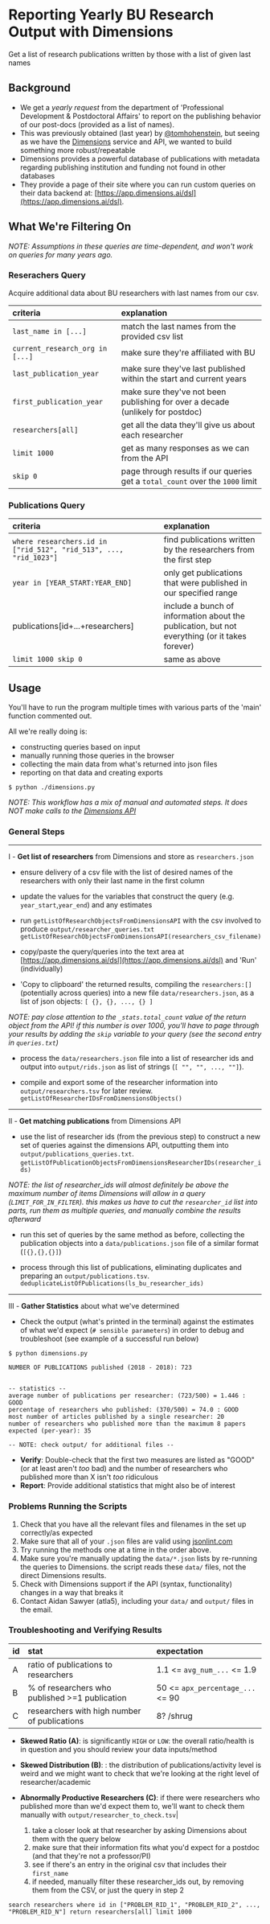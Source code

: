 # Reporting Yearly BU Research Output with Dimensions

Get a list of research publications written by those with a list of given last names

## Background

- We get a _yearly request_ from the department of 'Professional Development & Postdoctoral Affairs'
  to report on the publishing behavior of our post-docs (provided as a list of names).
- This was previously obtained (last year) by [@tomhohenstein](https://github.com/tomhohenstein),
  but seeing as we have the [Dimensions](dimensions.ai) service and API, we wanted to build
  something more robust/repeatable
- Dimensions provides a powerful database of publications with metadata regarding publishing
  institution and funding not found in other databases
- They provide a page of their site where you can run custom queries on their data backend at:
  [https://app.dimensions.ai/dsl](https://app.dimensions.ai/dsl).

## What We're Filtering On

_NOTE: Assumptions in these queries are time-dependent, and won't work on queries for many years ago._

### Reserachers Query

Acquire additional data about BU researchers with last names from our csv.

|criteria|explanation|
|:-------|:----------|
|`last_name in [...]`|match the last names from the provided csv list|
|`current_research_org in [...]`|make sure they're affiliated with BU|
|`last_publication_year`|make sure they've last published within the start and current years|
|`first_publication_year`|make sure they've not been publishing for over a decade (unlikely for postdoc)|
|`researchers[all]`| get all the data they'll give us about each researcher|
|`limit 1000`|get as many responses as we can from the API |
|`skip 0`|page through results if our queries get a `total_count` over the `1000` limit|

### Publications Query

|criteria|explanation|
|:-------|:----------|
|`where researchers.id in ["rid_512", "rid_513", ..., "rid_1023"]`|find publications written by the researchers from the first step|
|`year in [YEAR_START:YEAR_END]`|only get publications that were published in our specified range|
|publications[id+...+researchers]|include a bunch of information about the publication, but not everything (or it takes forever)|
|`limit 1000 skip 0`| same as above|

## Usage

You'll have to run the program multiple times with various parts of the 'main' function commented out.

All we're really doing is:
- constructing queries based on input
- manually running those queries in the browser
- collecting the main data from what's returned into json files
- reporting on that data and creating exports

```$ python ./dimensions.py```

_NOTE: This workflow has a mix of manual and automated steps. It does NOT make calls to the [Dimensions API](https://app.dimensions.ai/dsl)_

### General Steps

---
I - **Get list of researchers** from Dimensions and store as `researchers.json`

- ensure delivery of a csv file with the list of desired names of the researchers with only their last name in the first column

- update the values for the variables that construct the query (e.g. `year_start`,`year_end`) and any estimates

- run `getListOfResearchObjectsFromDimensionsAPI` with the csv involved to produce `output/researcher_queries.txt`
```getListOfResearchObjectsFromDimensionsAPI(researchers_csv_filename)```

- copy/paste the query/queries into the text area at [https://app.dimensions.ai/dsl](https://app.dimensions.ai/dsl) and 'Run' (individually)

- 'Copy to clipboard' the returned results, compiling the `researchers:[]` (potentially across queries) into a new file
  `data/researchers.json`, as a list of json objects: `[ {}, {}, ..., {} ]`

_NOTE: pay close attention to the `_stats.total_count` value of the return object from the API! if this number is over 1000,
  you'll have to page through your results by adding the `skip` variable to your query (see the second entry in `queries.txt`)_

- process the `data/researchers.json` file into a list of researcher ids and output into `output/rids.json` as list of strings (`[ "", "", ..., ""]`).

- compile and export some of the researcher information into `output/researchers.tsv` for later review.
```getListOfResearcherIDsFromDimensionsObjects()```

---
II - **Get matching publications** from Dimensions API

- use the list of researcher ids (from the previous step) to construct a new set of queries against the dimensions API,
  outputting them into `output/publications_queries.txt`.
```getListOfPublicationObjectsFromDimensionsResearcherIDs(researcher_ids)```

_NOTE: the list of researcher_ids will almost definitely be above the maximum number of items Dimensions will allow in a query (`LIMIT_FOR_IN_FILTER`).
  this makes us have to cut the `researcher_id` list into parts, run them as multiple queries, and manually combine the
  results afterward_

- run this set of queries by the same method as before, collecting the publication objects into a `data/publications.json` file
  of a similar format (`[{},{},{}]`)
  
- process through this list of publications, eliminating duplicates and preparing an `output/publications.tsv`.
```deduplicateListOfPublications(ls_bu_researcher_ids)```

---

III - **Gather Statistics** about what we've determined

- Check the output (what's printed in the terminal) against the estimates of what we'd expect (`# sensible parameters`)
  in order to debug and troubleshoot (see example of a successful run below)

```text
$ python dimensions.py

NUMBER OF PUBLICATIONS published (2018 - 2018): 723


-- statistics --
average number of publications per researcher: (723/500) = 1.446 : GOOD
percentage of researchers who published: (370/500) = 74.0 : GOOD
most number of articles published by a single researcher: 20
number of researchers who published more than the maximum 8 papers expected (per-year): 35

-- NOTE: check output/ for additional files --
```

- **Verify**: Double-check that the first two measures are listed as "GOOD" (or at least aren't _too_ bad) and the
  number of researchers who published more than X isn't _too_ ridiculous
- **Report**: Provide additional statistics that might also be of interest

### Problems Running the Scripts

1. Check that you have all the relevant files and filenames in the set up correctly/as expected
2. Make sure that all of your `.json` files are valid using [jsonlint.com](https://jsonlint.com)
3. Try running the methods one at a time in the order above.
4. Make sure you're manually updating the `data/*.json` lists by re-running the queries to Dimensions. the script
   reads these `data/` files, not the direct Dimensions results.
5. Check with Dimensions support if the API (syntax, functionality) changes in a way that breaks it
6. Contact Aidan Sawyer (atla5), including your `data/` and `output/` files in the email.

### Troubleshooting and Verifying Results

|id  |stat|expectation|
|:---|:---|:----------|
| A  |ratio of publications to researchers| 1.1 <= `avg_num_...` <= 1.9|
| B  |% of researchers who published >=1 publication| 50 <= `apx_percentage_...` <= 90|
| C  |researchers with high number of publications| 8? /shrug |

- **Skewed Ratio (A)**: is significantly `HIGH` or `LOW`: the overall ratio/health is in question and you should review your data inputs/method 
- **Skewed Distribution (B)**: : the distribution of publications/activity level is weird and we might want to check that we're looking at the right level of researcher/academic
- **Abnormally Productive Researchers (C)**: if there were researchers who published more than we'd expect them to, we'll want to check them manually with `output/researcher_to_check.tsv`|

  1. take a closer look at that researcher by asking Dimensions about them with the query below
  2. make sure that their information fits what you'd expect for a postdoc (and that they're not a professor/PI) 
  3. see if there's an entry in the original csv that includes their `first_name`
  4. if needed, manually filter these researcher_ids out, by removing them from the CSV, or just the query in step 2 

```search researchers where id in ["PROBLEM_RID_1", "PROBLEM_RID_2", ..., "PROBLEM_RID_N"] return researchers[all] limit 1000```
